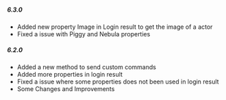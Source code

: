 ##### 6.3.0

- Added new property Image in Login result to get the image of a actor
- Fixed a issue with Piggy and Nebula properties

##### 6.2.0

- Added a new method to send custom commands
- Added more properties in login result
- Fixed a issue where some properties does not been used in login result
- Some Changes and Improvements
